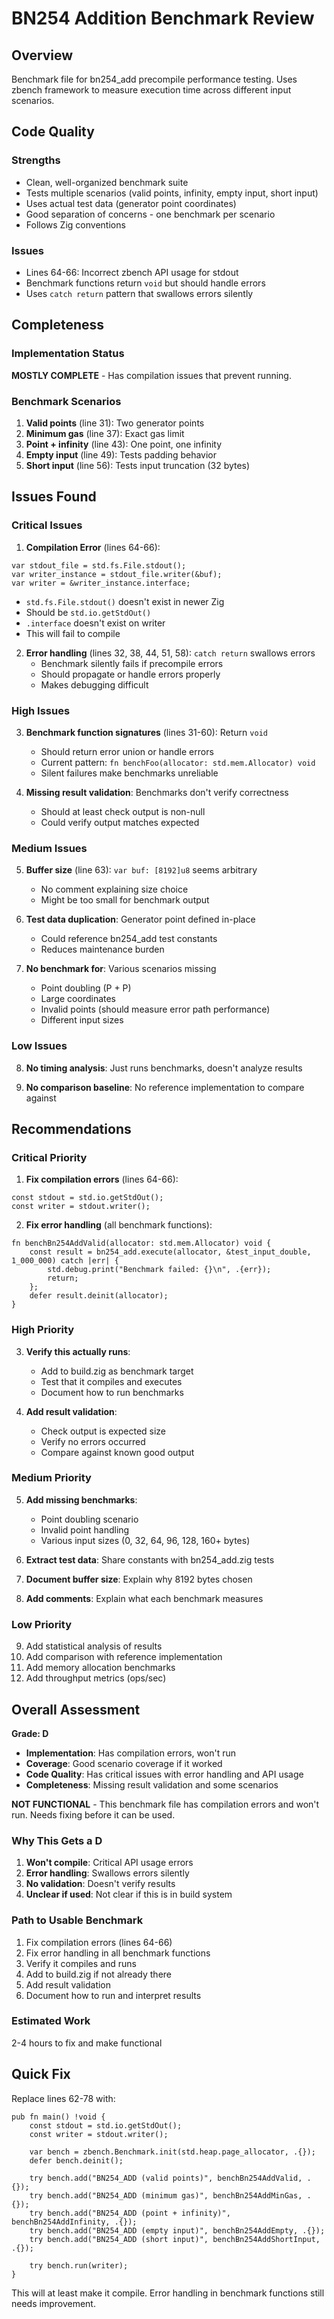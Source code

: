 # BN254 Addition Benchmark Review

## Overview
Benchmark file for bn254_add precompile performance testing. Uses zbench framework to measure execution time across different input scenarios.

## Code Quality

### Strengths
- Clean, well-organized benchmark suite
- Tests multiple scenarios (valid points, infinity, empty input, short input)
- Uses actual test data (generator point coordinates)
- Good separation of concerns - one benchmark per scenario
- Follows Zig conventions

### Issues
- Lines 64-66: Incorrect zbench API usage for stdout
- Benchmark functions return `void` but should handle errors
- Uses `catch return` pattern that swallows errors silently

## Completeness

### Implementation Status
**MOSTLY COMPLETE** - Has compilation issues that prevent running.

### Benchmark Scenarios
1. **Valid points** (line 31): Two generator points
2. **Minimum gas** (line 37): Exact gas limit
3. **Point + infinity** (line 43): One point, one infinity
4. **Empty input** (line 49): Tests padding behavior
5. **Short input** (line 56): Tests input truncation (32 bytes)

## Issues Found

### Critical Issues
1. **Compilation Error** (lines 64-66):
```zig
var stdout_file = std.fs.File.stdout();
var writer_instance = stdout_file.writer(&buf);
var writer = &writer_instance.interface;
```
   - `std.fs.File.stdout()` doesn't exist in newer Zig
   - Should be `std.io.getStdOut()`
   - `.interface` doesn't exist on writer
   - This will fail to compile

2. **Error handling** (lines 32, 38, 44, 51, 58): `catch return` swallows errors
   - Benchmark silently fails if precompile errors
   - Should propagate or handle errors properly
   - Makes debugging difficult

### High Issues
3. **Benchmark function signatures** (lines 31-60): Return `void`
   - Should return error union or handle errors
   - Current pattern: `fn benchFoo(allocator: std.mem.Allocator) void`
   - Silent failures make benchmarks unreliable

4. **Missing result validation**: Benchmarks don't verify correctness
   - Should at least check output is non-null
   - Could verify output matches expected

### Medium Issues
5. **Buffer size** (line 63): `var buf: [8192]u8` seems arbitrary
   - No comment explaining size choice
   - Might be too small for benchmark output

6. **Test data duplication**: Generator point defined in-place
   - Could reference bn254_add test constants
   - Reduces maintenance burden

7. **No benchmark for**: Various scenarios missing
   - Point doubling (P + P)
   - Large coordinates
   - Invalid points (should measure error path performance)
   - Different input sizes

### Low Issues
8. **No timing analysis**: Just runs benchmarks, doesn't analyze results

9. **No comparison baseline**: No reference implementation to compare against

## Recommendations

### Critical Priority
1. **Fix compilation errors** (lines 64-66):
```zig
const stdout = std.io.getStdOut();
const writer = stdout.writer();
```

2. **Fix error handling** (all benchmark functions):
```zig
fn benchBn254AddValid(allocator: std.mem.Allocator) void {
    const result = bn254_add.execute(allocator, &test_input_double, 1_000_000) catch |err| {
        std.debug.print("Benchmark failed: {}\n", .{err});
        return;
    };
    defer result.deinit(allocator);
}
```

### High Priority
3. **Verify this actually runs**:
   - Add to build.zig as benchmark target
   - Test that it compiles and executes
   - Document how to run benchmarks

4. **Add result validation**:
   - Check output is expected size
   - Verify no errors occurred
   - Compare against known good output

### Medium Priority
5. **Add missing benchmarks**:
   - Point doubling scenario
   - Invalid point handling
   - Various input sizes (0, 32, 64, 96, 128, 160+ bytes)

6. **Extract test data**: Share constants with bn254_add.zig tests

7. **Document buffer size**: Explain why 8192 bytes chosen

8. **Add comments**: Explain what each benchmark measures

### Low Priority
9. Add statistical analysis of results
10. Add comparison with reference implementation
11. Add memory allocation benchmarks
12. Add throughput metrics (ops/sec)

## Overall Assessment

**Grade: D**

- **Implementation**: Has compilation errors, won't run
- **Coverage**: Good scenario coverage if it worked
- **Code Quality**: Has critical issues with error handling and API usage
- **Completeness**: Missing result validation and some scenarios

**NOT FUNCTIONAL** - This benchmark file has compilation errors and won't run. Needs fixing before it can be used.

### Why This Gets a D
1. **Won't compile**: Critical API usage errors
2. **Error handling**: Swallows errors silently
3. **No validation**: Doesn't verify results
4. **Unclear if used**: Not clear if this is in build system

### Path to Usable Benchmark
1. Fix compilation errors (lines 64-66)
2. Fix error handling in all benchmark functions
3. Verify it compiles and runs
4. Add to build.zig if not already there
5. Add result validation
6. Document how to run and interpret results

### Estimated Work
2-4 hours to fix and make functional

## Quick Fix

Replace lines 62-78 with:
```zig
pub fn main() !void {
    const stdout = std.io.getStdOut();
    const writer = stdout.writer();

    var bench = zbench.Benchmark.init(std.heap.page_allocator, .{});
    defer bench.deinit();

    try bench.add("BN254_ADD (valid points)", benchBn254AddValid, .{});
    try bench.add("BN254_ADD (minimum gas)", benchBn254AddMinGas, .{});
    try bench.add("BN254_ADD (point + infinity)", benchBn254AddInfinity, .{});
    try bench.add("BN254_ADD (empty input)", benchBn254AddEmpty, .{});
    try bench.add("BN254_ADD (short input)", benchBn254AddShortInput, .{});

    try bench.run(writer);
}
```

This will at least make it compile. Error handling in benchmark functions still needs improvement.
